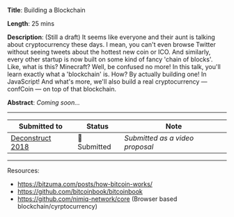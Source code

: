 **Title**: Building a Blockchain

**Length**: 25 mins

**Description**:
(Still a draft)
It seems like everyone and their aunt is talking about cryptocurrency these days. I mean, you can't even browse Twitter without seeing tweets about the hottest new coin or ICO. And similarly, every other startup is now built on some kind of fancy 'chain of blocks'. Like, what is this? Minecraft? Well, be confused no more! In this talk, you'll learn exactly what a 'blockchain' is. How? By actually building one! In JavaScript! And what's more, we'll also build a real cryptocurrency — confCoin — on top of that blockchain.

**Abstract**:
_Coming soon..._

---

|Submitted to|Status|Note|
|--|--|--|
|[Deconstruct 2018](https://deconstructconf.com)| 🤞 Submitted | _Submitted as a video proposal_ |


---

Resources:

* https://bitzuma.com/posts/how-bitcoin-works/
* https://github.com/bitcoinbook/bitcoinbook
* https://github.com/nimiq-network/core (Browser based blockchain/cyrptocurrency)
